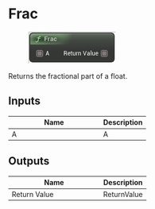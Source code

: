 # Frac

<div align="left" data-full-width="false"><figure><img src="../../../../api/Math/Float/Frac.png" alt=""><figcaption></figcaption></figure></div>

Returns the fractional part of a float.

## Inputs

<table><thead><tr><th width="170">Name</th><th>Description</th></tr></thead><tbody><tr><td>A</td><td>A</td></tr></tbody></table>

## Outputs

<table><thead><tr><th width="170">Name</th><th>Description</th></tr></thead><tbody><tr><td>Return Value</td><td>ReturnValue</td></tr></tbody></table>
